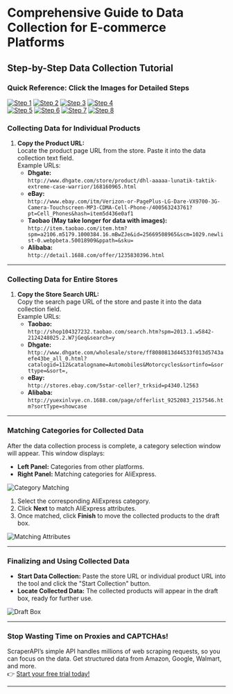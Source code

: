 # Comprehensive Guide to Data Collection for E-commerce Platforms

## Step-by-Step Data Collection Tutorial

### **Quick Reference: Click the Images for Detailed Steps**

[![Step 1](http://www.cnfth.com/support/images/thumbnails/1-1.jpg)](http://www.cnfth.com/support/images/photos/caiji/1.jpg) [![Step 2](http://www.cnfth.com/support/images/thumbnails/1-1.jpg)](http://www.cnfth.com/support/images/photos/caiji/2.jpg) [![Step 3](http://www.cnfth.com/support/images/thumbnails/1-1.jpg)](http://www.cnfth.com/support/images/photos/caiji/3.jpg) [![Step 4](http://www.cnfth.com/support/images/thumbnails/1-1.jpg)](http://www.cnfth.com/support/images/photos/caiji/4.jpg)  
[![Step 5](http://www.cnfth.com/support/images/thumbnails/1-1.jpg)](http://www.cnfth.com/support/images/photos/caiji/5.jpg) [![Step 6](http://www.cnfth.com/support/images/thumbnails/1-1.jpg)](http://www.cnfth.com/support/images/photos/caiji/6.jpg) [![Step 7](http://www.cnfth.com/support/images/thumbnails/1-1.jpg)](http://www.cnfth.com/support/images/photos/caiji/7.jpg) [![Step 8](http://www.cnfth.com/support/images/thumbnails/1-1.jpg)](http://www.cnfth.com/support/images/photos/caiji/8.jpg)

### Collecting Data for Individual Products

1. **Copy the Product URL:**  
   Locate the product page URL from the store. Paste it into the data collection text field.  
   Example URLs:  
   - **Dhgate:**  
     `http://www.dhgate.com/store/product/dhl-aaaaa-lunatik-taktik-extreme-case-warrior/168160965.html`
   - **eBay:**  
     `http://www.ebay.com/itm/Verizon-or-PagePlus-LG-Dare-VX9700-3G-Camera-Touchscreen-MP3-CDMA-Cell-Phone-/400563243761?pt=Cell_Phones&hash=item5d436e0af1`
   - **Taobao (May take longer for data with images):**  
     `http://item.taobao.com/item.htm?spm=a2106.m5179.1000384.16.mBwZJe&id=25669508965&scm=1029.newlist-0.webpbeta.50018909&ppath=&sku=`
   - **Alibaba:**  
     `http://detail.1688.com/offer/1235830396.html`

---

### Collecting Data for Entire Stores

1. **Copy the Store Search URL:**  
   Copy the search page URL of the store and paste it into the data collection field.  
   Example URLs:  
   - **Taobao:**  
     `http://shop104327232.taobao.com/search.htm?spm=2013.1.w5842-2124248025.2.W7jGeq&search=y`
   - **Dhgate:**  
     `http://www.dhgate.com/wholesale/store/ff8080813d44533f013d5743aefe43be_all_0.html?catalogid=112&catalogname=Automobiles&Motorcycles&sortinfo=&sorttype=&sort=,`
   - **eBay:**  
     `http://stores.ebay.com/5star-celler?_trksid=p4340.l2563`
   - **Alibaba:**  
     `http://yuexinlvye.cn.1688.com/page/offerlist_9252083_2157546.htm?sortType=showcase`

---

### Matching Categories for Collected Data

After the data collection process is complete, a category selection window will appear. This window displays:  
- **Left Panel:** Categories from other platforms.  
- **Right Panel:** Matching categories for AliExpress.  

![Category Matching](http://www.cnfth.com/ckfinder/userfiles/images/20121102403540-1.jpg)

1. Select the corresponding AliExpress category.  
2. Click **Next** to match AliExpress attributes.  
3. Once matched, click **Finish** to move the collected products to the draft box.

![Matching Attributes](http://www.cnfth.com/ckfinder/userfiles/images/20121229240224-1.jpg)

---

### Finalizing and Using Collected Data

- **Start Data Collection:** Paste the store URL or individual product URL into the tool and click the "Start Collection" button.  
- **Locate Collected Data:** The collected products will appear in the draft box, ready for further use.

![Draft Box](http://www.cnfth.com/ckfinder/userfiles/images/20121229250025-1.jpg)

---

### Stop Wasting Time on Proxies and CAPTCHAs!

ScraperAPI’s simple API handles millions of web scraping requests, so you can focus on the data. Get structured data from Amazon, Google, Walmart, and more.  
👉 [Start your free trial today!](https://bit.ly/Scraperapi)

---
